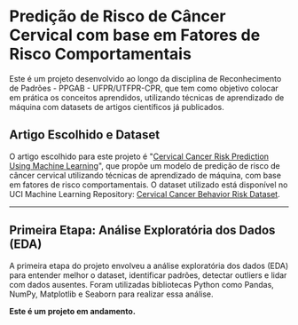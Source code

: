 # Predição de Risco de Câncer Cervical com base em Fatores de Risco Comportamentais
Este é um projeto desenvolvido ao longo da disciplina de Reconhecimento de Padrões - PPGAB - UFPR/UTFPR-CPR, que tem como objetivo colocar em prática os conceitos aprendidos, utilizando técnicas de aprendizado de máquina com datasets de artigos científicos já publicados.

## Artigo Escolhido e Dataset
O artigo escolhido para este projeto é "[Cervical Cancer Risk Prediction Using Machine
Learning](https://thesai.org/Downloads/Volume15No11/Paper_1-Predicting_Cervical_Cancer_Based_on_Behavioral_Risk_Factors.pdf)", que propõe um modelo de predição de risco de câncer cervical utilizando técnicas de aprendizado de máquina, com base em fatores de risco comportamentais.
O dataset utilizado está disponível no UCI Machine Learning Repository: [Cervical Cancer Behavior Risk Dataset](https://archive.ics.uci.edu/dataset/537/cervical+cancer+behavior+risk).

---

## Primeira Etapa: Análise Exploratória dos Dados (EDA)
A primeira etapa do projeto envolveu a análise exploratória dos dados (EDA) para entender melhor o dataset, identificar padrões, detectar outliers e lidar com dados ausentes. Foram utilizadas bibliotecas Python como Pandas, NumPy, Matplotlib e Seaborn para realizar essa análise.

**Este é um projeto em andamento.**

